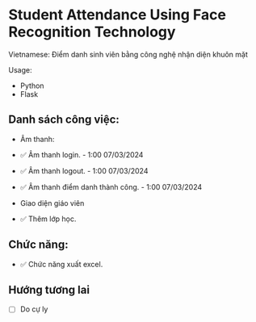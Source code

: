 # Student Attendance Using Face Recognition Technology
Vietnamese: Điểm danh sinh viên bằng công nghệ nhận diện khuôn mặt

Usage:
- Python
- Flask

## Danh sách công việc:
- Âm thanh:
- ✅ Âm thanh login. - 1:00 07/03/2024
- ✅ Âm thanh logout. - 1:00 07/03/2024
- ✅ Âm thanh điểm danh thành công. - 1:00 07/03/2024

- Giao diện giáo viên
+ ✅ Thêm lớp học.

## Chức năng:
- ✅ Chức năng xuất excel.

## Hướng tương lai
- [ ] Do cự ly

